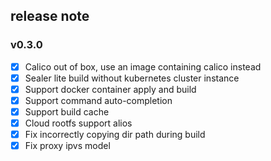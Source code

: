 ## release note

### v0.3.0

- [x] Calico out of box, use an image containing calico instead
- [x] Sealer lite build without kubernetes cluster instance
- [x] Support docker container apply and build
- [x] Support command auto-completion
- [x] Support build cache
- [x] Cloud rootfs support alios
- [x] Fix incorrectly copying dir path during build
- [x] Fix proxy ipvs model